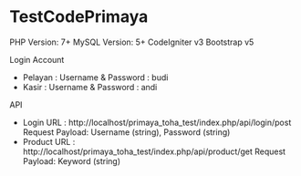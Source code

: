 # TestCodePrimaya

PHP Version: 7+
MySQL Version: 5+
CodeIgniter v3
Bootstrap v5


Login Account
- Pelayan : 
  Username & Password : budi
- Kasir : 
  Username & Password : andi

API
- Login
  URL : http://localhost/primaya_toha_test/index.php/api/login/post
  Request Payload: Username (string), Password (string)
- Product
  URL : http://localhost/primaya_toha_test/index.php/api/product/get
  Request Payload: Keyword (string)
